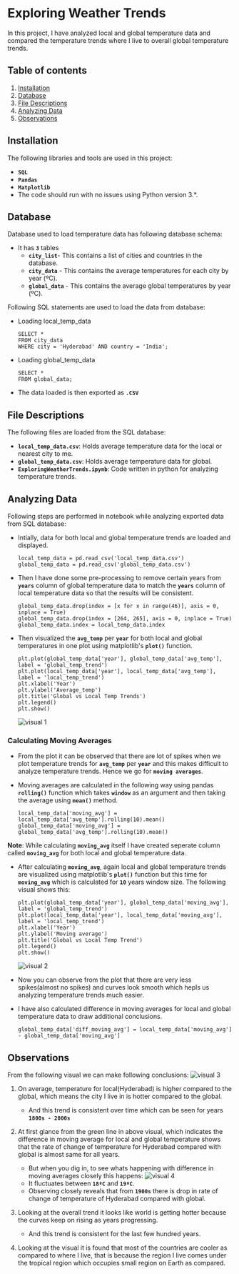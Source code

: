 # Exploring Weather Trends
In this project, I have analyzed local and global temperature data and compared the temperature trends where I live to overall global temperature trends.

## Table of contents
1. [Installation](#installation)
2. [Database](#database)
3. [File Descriptions](#files)
4. [Analyzing Data](#analyze)
5. [Observations](#observations)

## Installation
The following libraries and tools are used in this project:
- **`SQL`**
- **`Pandas`**
- **`Matplotlib`**
- The code should run with no issues using Python version 3.*.

## Database
Database used to load temperature data has following database schema:
- It has **`3`** tables
  - **`city_list`**- This contains a list of cities and countries in the database.
  - **`city_data`** - This contains the average temperatures for each city by year (ºC).
  - **`global_data`** - This contains the average global temperatures by year (ºC).

Following SQL statements are used to load the data from database:
- Loading local_temp_data
    ```
    SELECT *
    FROM city_data
    WHERE city = 'Hyderabad' AND country = 'India';
    ```
- Loading global_temp_data
    ```
    SELECT *
    FROM global_data;
    ```
- The data loaded is then exported as **`.CSV`**

## File Descriptions
The following files are loaded from the SQL database:
- **`local_temp_data.csv`**: Holds average temperature data for the local or nearest city to me.
- **`global_temp_data.csv`**: Holds average temperature data for global.
- **`ExploringWeatherTrends.ipynb`**: Code written in python for analyzing temperature trends.

## Analyzing Data
Following steps are performed in notebook while analyzing exported data from SQL database:
- Intially, data for both local and global temperature trends are loaded and displayed.
    ```
    local_temp_data = pd.read_csv('local_temp_data.csv')
    global_temp_data = pd.read_csv('global_temp_data.csv')
    ```

- Then I have done some pre-processing to remove certain years from **`years`** column of global temperature data to match the **`years`** column of local temperature data so that the results will be consistent.
    ```
    global_temp_data.drop(index = [x for x in range(46)], axis = 0, inplace = True)
    global_temp_data.drop(index = [264, 265], axis = 0, inplace = True)
    global_temp_data.index = local_temp_data.index
    ```

- Then visualized the **`avg_temp`** per **`year`** for both local and global temperatures in one plot using matplotlib's **`plot()`** function.
    ```
    plt.plot(global_temp_data['year'], global_temp_data['avg_temp'], label = 'global_temp_trend')
    plt.plot(local_temp_data['year'], local_temp_data['avg_temp'], label = 'local_temp_trend')
    plt.xlabel('Year')
    plt.ylabel('Average_temp')
    plt.title('Global vs Local Temp Trends')
    plt.legend()
    plt.show()
    ```
    ![visual 1](https://i.imgur.com/31ahc7v.png)
### Calculating Moving Averages
- From the plot it can be observed that there are lot of spikes when we plot temperature trends for **`avg_temp`** per **`year`** and this makes difficult to analyze temperature trends. Hence we go for **`moving averages`**.

- Moving averages are calculated in the following way using pandas **`rolling()`** function which takes **`window`** as an argument and then taking the average using **`mean()`** method.
    ```
    local_temp_data['moving_avg'] = local_temp_data['avg_temp'].rolling(10).mean()
    global_temp_data['moving_avg'] = global_temp_data['avg_temp'].rolling(10).mean()
    ```
**Note**: While calculating **`moving_avg`** itself I have created seperate column called **`moving_avg`** for both local and global temperature data.

- After calculating **`moving_avg`**, again local and global temperature trends are visualized using matplotlib's **`plot()`** function but this time for **`moving_avg`** which is calculated for **`10`** years window size. The following visual shows this:
    ```
    plt.plot(global_temp_data['year'], global_temp_data['moving_avg'], label = 'global_temp_trend')
    plt.plot(local_temp_data['year'], local_temp_data['moving_avg'], label = 'local_temp_trend')
    plt.xlabel('Year')
    plt.ylabel('Moving average')
    plt.title('Global vs Local Temp Trend')
    plt.legend()
    plt.show()
    ```
    ![visual 2](https://i.imgur.com/cCuny9O.png)

- Now you can observe from the plot that there are very less spikes(almost no spikes) and curves look smooth which hepls us analyzing temperature trends much easier.

- I have also calculated difference in moving averages for local and global temperature data to draw additional conclusions.
    ```
    global_temp_data['diff_moving_avg'] = local_temp_data['moving_avg'] - global_temp_data['moving_avg']
    ```

## Observations
From the following visual we can make following conclusions:
![visual 3](https://i.imgur.com/otYyEez.png)

1. On average, temperature for local(Hyderabad) is higher compared to the global, which means the city I live in is hotter compared to the global.
    - And this trend is consistent over time which can be seen for years **`1800s - 2000s`**

2. At first glance from the green line in above visual, which indicates the difference in moving average for local and global temperature shows that the rate of change of temperature for Hyderabad compared with global is almost same for all years.
    - But when you dig in, to see whats happening with difference in moving averages closely this happens:
    ![visual 4](https://i.imgur.com/F2tR6E7.png)
    - It fluctuates between **`18ºC`** and **`19ºC`**.
    - Observing closely reveals that from **`1900s`** there is drop in rate of change of temperature of Hyderabad compared with global.

3. Looking at the overall trend it looks like world is getting hotter because the curves keep on rising as years progressing.
    - And this trend is consistent for the last few hundred years.

4. Looking at the visual it is found that most of the countries are cooler as compared to where I live, that is because the region I live comes under the tropical region which occupies small region on Earth as compared.

